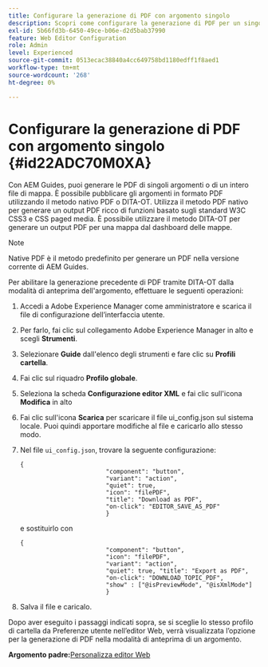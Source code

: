 ```yaml
---
title: Configurare la generazione di PDF con argomento singolo
description: Scopri come configurare la generazione di PDF per un singolo argomento
exl-id: 5b66fd3b-6450-49ce-b06e-d2d5bab37990
feature: Web Editor Configuration
role: Admin
level: Experienced
source-git-commit: 0513ecac38840a4cc649758bd1180edff1f8aed1
workflow-type: tm+mt
source-wordcount: '268'
ht-degree: 0%

---
```


# Configurare la generazione di PDF con argomento singolo {#id22ADC70M0XA}

Con AEM Guides, puoi generare le PDF di singoli argomenti o di un intero file di mappa. È possibile pubblicare gli argomenti in formato PDF utilizzando il metodo nativo PDF o DITA-OT. Utilizza il metodo PDF nativo per generare un output PDF ricco di funzioni basato sugli standard W3C CSS3 e CSS paged media. È possibile utilizzare il metodo DITA-OT per generare un output PDF per una mappa dal dashboard delle mappe.

>[!NOTE]
>
> Native PDF è il metodo predefinito per generare un PDF nella versione corrente di AEM Guides.

Per abilitare la generazione precedente di PDF tramite DITA-OT dalla modalità di anteprima dell&#39;argomento, effettuare le seguenti operazioni:

1. Accedi a Adobe Experience Manager come amministratore e scarica il file di configurazione dell’interfaccia utente.

1. Per farlo, fai clic sul collegamento Adobe Experience Manager in alto e scegli **Strumenti**.
1. Selezionare **Guide** dall&#39;elenco degli strumenti e fare clic su **Profili cartella**.
1. Fai clic sul riquadro **Profilo globale**.
1. Seleziona la scheda **Configurazione editor XML** e fai clic sull&#39;icona **Modifica** in alto
1. Fai clic sull&#39;icona **Scarica** per scaricare il file ui\_config.json sul sistema locale. Puoi quindi apportare modifiche al file e caricarlo allo stesso modo.
1. Nel file `ui_config.json`, trovare la seguente configurazione:

   ```
   {
                           "component": "button",
                           "variant": "action",
                           "quiet": true,
                           "icon": "filePDF",
                           "title": "Download as PDF",
                           "on-click": "EDITOR_SAVE_AS_PDF"
                           }
   ```

   e sostituirlo con

   ```
   {
                           "component": "button",
                           "icon": "filePDF",
                           "variant": "action",
                           "quiet": true, "title": "Export as PDF",
                           "on-click": "DOWNLOAD_TOPIC_PDF",
                           "show" : ["@isPreviewMode", "@isXmlMode"]
                           }
   ```

1. Salva il file e caricalo.

Dopo aver eseguito i passaggi indicati sopra, se si sceglie lo stesso profilo di cartella da Preferenze utente nell’editor Web, verrà visualizzata l’opzione per la generazione di PDF nella modalità di anteprima di un argomento.

**Argomento padre:**&#x200B;[ Personalizza editor Web](conf-web-editor.md)
